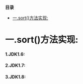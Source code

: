 <!-- START doctoc generated TOC please keep comment here to allow auto update -->
<!-- DON'T EDIT THIS SECTION, INSTEAD RE-RUN doctoc TO UPDATE -->
**目录**

- [一.sort()方法实现:](#%E4%B8%80sort%E6%96%B9%E6%B3%95%E5%AE%9E%E7%8E%B0)

<!-- END doctoc generated TOC please keep comment here to allow auto update -->

# 一.sort()方法实现:
#### 1.JDK1.6:
	
#### 2.JDK1.7:

#### 3.JDK1.8: